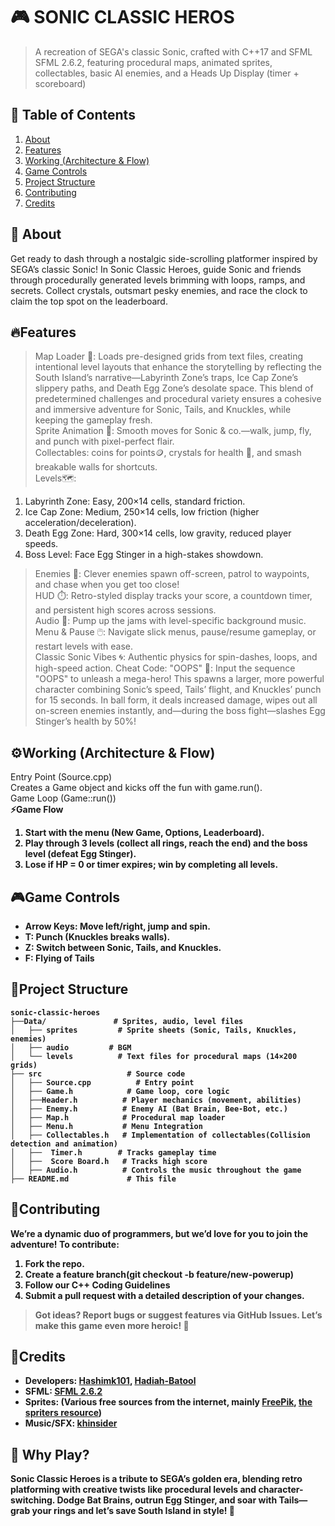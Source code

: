 
# 🎮 SONIC CLASSIC HEROS
> A recreation of SEGA's classic Sonic, crafted with C++17 and SFML SFML 2.6.2, featuring procedural maps, animated sprites, collectables, basic AI enemies, and a Heads Up Display (timer + scoreboard)
## 🚀 Table of Contents  
1. [About](#about)  
2. [Features](#features)  
3. [Working (Architecture & Flow)](#working-architecture--flow)  
4. [Game Controls](#game-controls)  
5. [Project Structure](#project-structure)  
6. [Contributing](#contributing)  
7. [Credits](#credits)  

## 📖 About  
Get ready to dash through a nostalgic side-scrolling platformer inspired by SEGA’s classic Sonic! In Sonic Classic Heroes, guide Sonic and friends through procedurally generated levels brimming with loops, ramps, and secrets. Collect crystals, outsmart pesky enemies, and race the clock to claim the top spot on the leaderboard. 
## 🔥Features
>Map Loader 📍: Loads pre-designed  grids from text files, creating intentional level layouts that enhance the storytelling by reflecting the South Island’s narrative—Labyrinth Zone’s traps, Ice Cap Zone’s slippery paths, and Death Egg Zone’s desolate space. This blend of predetermined challenges and procedural variety ensures a cohesive and immersive adventure for Sonic, Tails, and Knuckles, while keeping the gameplay fresh.<br>
>Sprite Animation 🎥: Smooth moves for Sonic & co.—walk, jump, fly, and punch with pixel-perfect flair.<br>
>Collectables: coins for points🪙, crystals for health 💎, and smash breakable walls  for shortcuts.<br>
> Levels🗺️:<br>
1. Labyrinth Zone: Easy, 200×14 cells, standard friction.<br>
2. Ice Cap Zone: Medium, 250×14 cells, low friction (higher acceleration/deceleration).<br>
3. Death Egg Zone: Hard, 300×14 cells, low gravity, reduced player speeds.<br>
4. Boss Level: Face Egg Stinger in a high-stakes showdown.<br>
>Enemies 🤖: Clever  enemies spawn off-screen, patrol to waypoints, and chase when you get too close!<br>
>HUD ⏱️: Retro-styled display tracks your score, a countdown timer, and persistent high scores across sessions.<br>
>Audio 🎵: Pump up the jams with level-specific background music.<br>
>Menu & Pause 🖱️: Navigate slick menus, pause/resume gameplay, or restart levels with ease.<br>
>Classic Sonic Vibes 🌀: Authentic physics for spin-dashes, loops, and high-speed action.
>Cheat Code: "OOPS" 🎉: Input the sequence "OOPS" to unleash a mega-hero! This spawns a larger, more powerful character combining Sonic’s speed, Tails’ flight, and Knuckles’ punch for 15 seconds. In ball form, it deals increased damage, wipes out all on-screen enemies instantly, and—during the boss fight—slashes Egg Stinger’s health by 50%!

## ⚙️Working (Architecture & Flow)
Entry Point (Source.cpp) <br>
Creates a Game object and kicks off the fun with game.run().<br>
Game Loop (Game::run())<br>
<b>⚡Game Flow
1. Start with the menu (New Game, Options,  Leaderboard).
2. Play through 3 levels (collect all rings, reach the end) and the boss level (defeat Egg Stinger).
3. Lose if HP = 0 or timer expires; win by completing all levels.
 ## 🎮Game Controls
* Arrow Keys: Move left/right, jump and spin.
* T: Punch (Knuckles breaks walls).
* Z: Switch between Sonic, Tails, and Knuckles.
* F: Flying of Tails

## 📂Project Structure
```plaintext
sonic-classic-heroes
├──Data/               # Sprites, audio, level files
│   ├── sprites         # Sprite sheets (Sonic, Tails, Knuckles, enemies)
│   ├── audio         # BGM
│   └── levels          # Text files for procedural maps (14×200 grids)
├── src                   # Source code
│   ├── Source.cpp          # Entry point
│   ├── Game.h            # Game loop, core logic
│   ├──Header.h          # Player mechanics (movement, abilities)
│   ├── Enemy.h          # Enemy AI (Bat Brain, Bee-Bot, etc.)
│   ├── Map.h            # Procedural map loader
│   ├── Menu.h           # Menu Integration
│   ├── Collectables.h   # Implementation of collectables(Collision detection and animation)
│   ├──  Timer.h        # Tracks gameplay time
│   ├──  Score Board.h   # Tracks high score
│   ├── Audio.h          # Controls the music throughout the game
├── README.md             # This file

```
## 🤝Contributing
We’re a dynamic duo of programmers, but we’d love for you to join the adventure! To contribute:
1. Fork the repo.
2. Create a feature branch(git checkout -b feature/new-powerup)
3.  Follow our C++ Coding Guidelines
4.  Submit a pull request with a detailed description of your changes.<br>
> Got ideas? Report bugs or suggest features via GitHub Issues. Let’s make this game even more heroic! 🦸
## 📜Credits
* Developers: [Hashimk101](https://github.com/Hashimk101), [Hadiah-Batool](https://github.com/Hadiah-Batool)
* SFML: [SFML 2.6.2](https://www.sfml-dev.org/download/sfml/2.6.2/)
* Sprites: (Various free sources from the internet, mainly [FreePik](https://www.freepik.com/), [the spriters resource](https://www.spriters-resource.com/))
* Music/SFX: [khinsider](https://downloads.khinsider.com/game-soundtracks/album/sonic-1-revisited)
  
## 🎉 Why Play?
Sonic Classic Heroes is a tribute to SEGA’s golden era, blending retro platforming with creative twists like procedural levels and character-switching. Dodge Bat Brains, outrun Egg Stinger, and soar with Tails—grab your rings and let’s save South Island in style! 🚀
